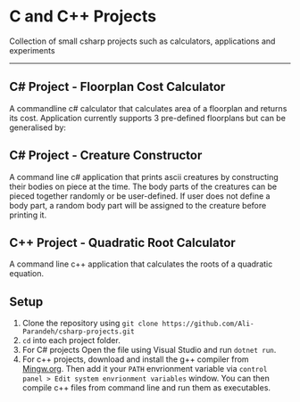 # C and C++ Projects

Collection of small csharp projects such as calculators, applications and experiments

---

## C# Project - Floorplan Cost Calculator

A commandline c# calculator that calculates area of a floorplan and returns its cost. Application currently supports 3 pre-defined floorplans but can be generalised by:

## C# Project - Creature Constructor

A command line c# application that prints ascii creatures by constructing their bodies on piece at the time. The body parts of the creatures can be pieced together randomly or be user-defined. If user does not define a body part, a random body part will be assigned to the creature before printing it.

## C++ Project - Quadratic Root Calculator

A command line c++ application that calculates the roots of a quadratic equation.

## Setup

1. Clone the repository using `git clone https://github.com/Ali-Parandeh/csharp-projects.git`
2. `cd` into each project folder.
3. For C# projects Open the file using Visual Studio and run `dotnet run`.
4. For c++ projects, download and install the g++ compiler from [Mingw.org](http://mingw.org/). Then add it your `PATH` envrionment variable via `control panel > Edit system envrionment variables` window. You can then compile c++ files from command line and run them as executables.

